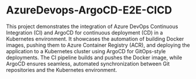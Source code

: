 # AzureDevops-ArgoCD-E2E-CICD


This project demonstrates the integration of Azure DevOps Continuous Integration (CI) and ArgoCD for continuous deployment (CD) in a Kubernetes environment. It showcases the automation of building Docker images, pushing them to Azure Container Registry (ACR), and deploying the application to a Kubernetes cluster using ArgoCD for GitOps-style deployments. The CI pipeline builds and pushes the Docker image, while ArgoCD ensures seamless, automated synchronization between Git repositories and the Kubernetes environment.
